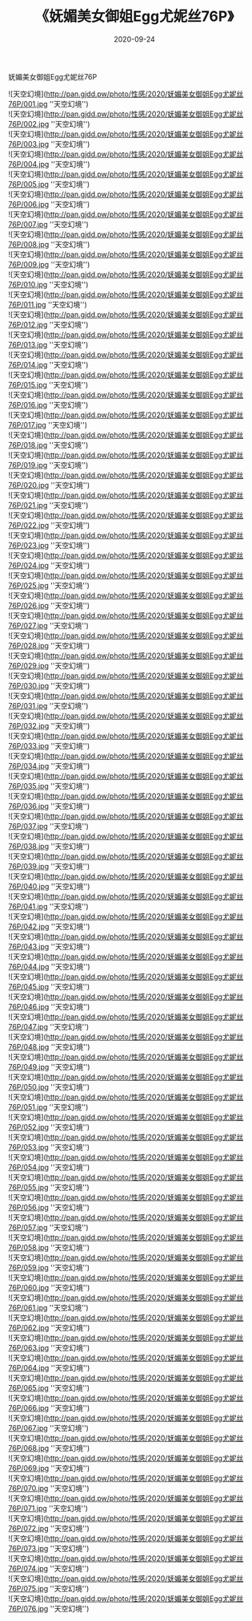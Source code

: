 ﻿---
layout: post
title:  《妩媚美女御姐Egg尤妮丝76P》
date:   2020-09-24
img: http://pan.gjdd.pw/photo/性感/2020/妩媚美女御姐Egg尤妮丝76P/000.jpg
categories: [美女, 性感, 泳衣]
---

妩媚美女御姐Egg尤妮丝76P



![天空幻境](http://pan.gjdd.pw/photo/性感/2020/妩媚美女御姐Egg尤妮丝76P/001.jpg ''天空幻境'') <br>
![天空幻境](http://pan.gjdd.pw/photo/性感/2020/妩媚美女御姐Egg尤妮丝76P/002.jpg ''天空幻境'') <br>
![天空幻境](http://pan.gjdd.pw/photo/性感/2020/妩媚美女御姐Egg尤妮丝76P/003.jpg ''天空幻境'') <br>
![天空幻境](http://pan.gjdd.pw/photo/性感/2020/妩媚美女御姐Egg尤妮丝76P/004.jpg ''天空幻境'') <br>
![天空幻境](http://pan.gjdd.pw/photo/性感/2020/妩媚美女御姐Egg尤妮丝76P/005.jpg ''天空幻境'') <br>
![天空幻境](http://pan.gjdd.pw/photo/性感/2020/妩媚美女御姐Egg尤妮丝76P/006.jpg ''天空幻境'') <br>
![天空幻境](http://pan.gjdd.pw/photo/性感/2020/妩媚美女御姐Egg尤妮丝76P/007.jpg ''天空幻境'') <br>
![天空幻境](http://pan.gjdd.pw/photo/性感/2020/妩媚美女御姐Egg尤妮丝76P/008.jpg ''天空幻境'') <br>
![天空幻境](http://pan.gjdd.pw/photo/性感/2020/妩媚美女御姐Egg尤妮丝76P/009.jpg ''天空幻境'') <br>
![天空幻境](http://pan.gjdd.pw/photo/性感/2020/妩媚美女御姐Egg尤妮丝76P/010.jpg ''天空幻境'') <br>
![天空幻境](http://pan.gjdd.pw/photo/性感/2020/妩媚美女御姐Egg尤妮丝76P/011.jpg ''天空幻境'') <br>
![天空幻境](http://pan.gjdd.pw/photo/性感/2020/妩媚美女御姐Egg尤妮丝76P/012.jpg ''天空幻境'') <br>
![天空幻境](http://pan.gjdd.pw/photo/性感/2020/妩媚美女御姐Egg尤妮丝76P/013.jpg ''天空幻境'') <br>
![天空幻境](http://pan.gjdd.pw/photo/性感/2020/妩媚美女御姐Egg尤妮丝76P/014.jpg ''天空幻境'') <br>
![天空幻境](http://pan.gjdd.pw/photo/性感/2020/妩媚美女御姐Egg尤妮丝76P/015.jpg ''天空幻境'') <br>
![天空幻境](http://pan.gjdd.pw/photo/性感/2020/妩媚美女御姐Egg尤妮丝76P/016.jpg ''天空幻境'') <br>
![天空幻境](http://pan.gjdd.pw/photo/性感/2020/妩媚美女御姐Egg尤妮丝76P/017.jpg ''天空幻境'') <br>
![天空幻境](http://pan.gjdd.pw/photo/性感/2020/妩媚美女御姐Egg尤妮丝76P/018.jpg ''天空幻境'') <br>
![天空幻境](http://pan.gjdd.pw/photo/性感/2020/妩媚美女御姐Egg尤妮丝76P/019.jpg ''天空幻境'') <br>
![天空幻境](http://pan.gjdd.pw/photo/性感/2020/妩媚美女御姐Egg尤妮丝76P/020.jpg ''天空幻境'') <br>
![天空幻境](http://pan.gjdd.pw/photo/性感/2020/妩媚美女御姐Egg尤妮丝76P/021.jpg ''天空幻境'') <br>
![天空幻境](http://pan.gjdd.pw/photo/性感/2020/妩媚美女御姐Egg尤妮丝76P/022.jpg ''天空幻境'') <br>
![天空幻境](http://pan.gjdd.pw/photo/性感/2020/妩媚美女御姐Egg尤妮丝76P/023.jpg ''天空幻境'') <br>
![天空幻境](http://pan.gjdd.pw/photo/性感/2020/妩媚美女御姐Egg尤妮丝76P/024.jpg ''天空幻境'') <br>
![天空幻境](http://pan.gjdd.pw/photo/性感/2020/妩媚美女御姐Egg尤妮丝76P/025.jpg ''天空幻境'') <br>
![天空幻境](http://pan.gjdd.pw/photo/性感/2020/妩媚美女御姐Egg尤妮丝76P/026.jpg ''天空幻境'') <br>
![天空幻境](http://pan.gjdd.pw/photo/性感/2020/妩媚美女御姐Egg尤妮丝76P/027.jpg ''天空幻境'') <br>
![天空幻境](http://pan.gjdd.pw/photo/性感/2020/妩媚美女御姐Egg尤妮丝76P/028.jpg ''天空幻境'') <br>
![天空幻境](http://pan.gjdd.pw/photo/性感/2020/妩媚美女御姐Egg尤妮丝76P/029.jpg ''天空幻境'') <br>
![天空幻境](http://pan.gjdd.pw/photo/性感/2020/妩媚美女御姐Egg尤妮丝76P/030.jpg ''天空幻境'') <br>
![天空幻境](http://pan.gjdd.pw/photo/性感/2020/妩媚美女御姐Egg尤妮丝76P/031.jpg ''天空幻境'') <br>
![天空幻境](http://pan.gjdd.pw/photo/性感/2020/妩媚美女御姐Egg尤妮丝76P/032.jpg ''天空幻境'') <br>
![天空幻境](http://pan.gjdd.pw/photo/性感/2020/妩媚美女御姐Egg尤妮丝76P/033.jpg ''天空幻境'') <br>
![天空幻境](http://pan.gjdd.pw/photo/性感/2020/妩媚美女御姐Egg尤妮丝76P/034.jpg ''天空幻境'') <br>
![天空幻境](http://pan.gjdd.pw/photo/性感/2020/妩媚美女御姐Egg尤妮丝76P/035.jpg ''天空幻境'') <br>
![天空幻境](http://pan.gjdd.pw/photo/性感/2020/妩媚美女御姐Egg尤妮丝76P/036.jpg ''天空幻境'') <br>
![天空幻境](http://pan.gjdd.pw/photo/性感/2020/妩媚美女御姐Egg尤妮丝76P/037.jpg ''天空幻境'') <br>
![天空幻境](http://pan.gjdd.pw/photo/性感/2020/妩媚美女御姐Egg尤妮丝76P/038.jpg ''天空幻境'') <br>
![天空幻境](http://pan.gjdd.pw/photo/性感/2020/妩媚美女御姐Egg尤妮丝76P/039.jpg ''天空幻境'') <br>
![天空幻境](http://pan.gjdd.pw/photo/性感/2020/妩媚美女御姐Egg尤妮丝76P/040.jpg ''天空幻境'') <br>
![天空幻境](http://pan.gjdd.pw/photo/性感/2020/妩媚美女御姐Egg尤妮丝76P/041.jpg ''天空幻境'') <br>
![天空幻境](http://pan.gjdd.pw/photo/性感/2020/妩媚美女御姐Egg尤妮丝76P/042.jpg ''天空幻境'') <br>
![天空幻境](http://pan.gjdd.pw/photo/性感/2020/妩媚美女御姐Egg尤妮丝76P/043.jpg ''天空幻境'') <br>
![天空幻境](http://pan.gjdd.pw/photo/性感/2020/妩媚美女御姐Egg尤妮丝76P/044.jpg ''天空幻境'') <br>
![天空幻境](http://pan.gjdd.pw/photo/性感/2020/妩媚美女御姐Egg尤妮丝76P/045.jpg ''天空幻境'') <br>
![天空幻境](http://pan.gjdd.pw/photo/性感/2020/妩媚美女御姐Egg尤妮丝76P/046.jpg ''天空幻境'') <br>
![天空幻境](http://pan.gjdd.pw/photo/性感/2020/妩媚美女御姐Egg尤妮丝76P/047.jpg ''天空幻境'') <br>
![天空幻境](http://pan.gjdd.pw/photo/性感/2020/妩媚美女御姐Egg尤妮丝76P/048.jpg ''天空幻境'') <br>
![天空幻境](http://pan.gjdd.pw/photo/性感/2020/妩媚美女御姐Egg尤妮丝76P/049.jpg ''天空幻境'') <br>
![天空幻境](http://pan.gjdd.pw/photo/性感/2020/妩媚美女御姐Egg尤妮丝76P/050.jpg ''天空幻境'') <br>
![天空幻境](http://pan.gjdd.pw/photo/性感/2020/妩媚美女御姐Egg尤妮丝76P/051.jpg ''天空幻境'') <br>
![天空幻境](http://pan.gjdd.pw/photo/性感/2020/妩媚美女御姐Egg尤妮丝76P/052.jpg ''天空幻境'') <br>
![天空幻境](http://pan.gjdd.pw/photo/性感/2020/妩媚美女御姐Egg尤妮丝76P/053.jpg ''天空幻境'') <br>
![天空幻境](http://pan.gjdd.pw/photo/性感/2020/妩媚美女御姐Egg尤妮丝76P/054.jpg ''天空幻境'') <br>
![天空幻境](http://pan.gjdd.pw/photo/性感/2020/妩媚美女御姐Egg尤妮丝76P/055.jpg ''天空幻境'') <br>
![天空幻境](http://pan.gjdd.pw/photo/性感/2020/妩媚美女御姐Egg尤妮丝76P/056.jpg ''天空幻境'') <br>
![天空幻境](http://pan.gjdd.pw/photo/性感/2020/妩媚美女御姐Egg尤妮丝76P/057.jpg ''天空幻境'') <br>
![天空幻境](http://pan.gjdd.pw/photo/性感/2020/妩媚美女御姐Egg尤妮丝76P/058.jpg ''天空幻境'') <br>
![天空幻境](http://pan.gjdd.pw/photo/性感/2020/妩媚美女御姐Egg尤妮丝76P/059.jpg ''天空幻境'') <br>
![天空幻境](http://pan.gjdd.pw/photo/性感/2020/妩媚美女御姐Egg尤妮丝76P/060.jpg ''天空幻境'') <br>
![天空幻境](http://pan.gjdd.pw/photo/性感/2020/妩媚美女御姐Egg尤妮丝76P/061.jpg ''天空幻境'') <br>
![天空幻境](http://pan.gjdd.pw/photo/性感/2020/妩媚美女御姐Egg尤妮丝76P/062.jpg ''天空幻境'') <br>
![天空幻境](http://pan.gjdd.pw/photo/性感/2020/妩媚美女御姐Egg尤妮丝76P/063.jpg ''天空幻境'') <br>
![天空幻境](http://pan.gjdd.pw/photo/性感/2020/妩媚美女御姐Egg尤妮丝76P/064.jpg ''天空幻境'') <br>
![天空幻境](http://pan.gjdd.pw/photo/性感/2020/妩媚美女御姐Egg尤妮丝76P/065.jpg ''天空幻境'') <br>
![天空幻境](http://pan.gjdd.pw/photo/性感/2020/妩媚美女御姐Egg尤妮丝76P/066.jpg ''天空幻境'') <br>
![天空幻境](http://pan.gjdd.pw/photo/性感/2020/妩媚美女御姐Egg尤妮丝76P/067.jpg ''天空幻境'') <br>
![天空幻境](http://pan.gjdd.pw/photo/性感/2020/妩媚美女御姐Egg尤妮丝76P/068.jpg ''天空幻境'') <br>
![天空幻境](http://pan.gjdd.pw/photo/性感/2020/妩媚美女御姐Egg尤妮丝76P/069.jpg ''天空幻境'') <br>
![天空幻境](http://pan.gjdd.pw/photo/性感/2020/妩媚美女御姐Egg尤妮丝76P/070.jpg ''天空幻境'') <br>
![天空幻境](http://pan.gjdd.pw/photo/性感/2020/妩媚美女御姐Egg尤妮丝76P/071.jpg ''天空幻境'') <br>
![天空幻境](http://pan.gjdd.pw/photo/性感/2020/妩媚美女御姐Egg尤妮丝76P/072.jpg ''天空幻境'') <br>
![天空幻境](http://pan.gjdd.pw/photo/性感/2020/妩媚美女御姐Egg尤妮丝76P/073.jpg ''天空幻境'') <br>
![天空幻境](http://pan.gjdd.pw/photo/性感/2020/妩媚美女御姐Egg尤妮丝76P/074.jpg ''天空幻境'') <br>
![天空幻境](http://pan.gjdd.pw/photo/性感/2020/妩媚美女御姐Egg尤妮丝76P/075.jpg ''天空幻境'') <br>
![天空幻境](http://pan.gjdd.pw/photo/性感/2020/妩媚美女御姐Egg尤妮丝76P/076.jpg ''天空幻境'') <br>